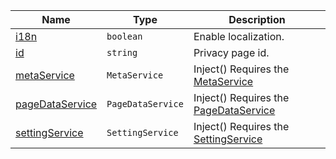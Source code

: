 <section id="main" data-note="AUTO-GENERATED CONTENT, DO NOT EDIT DIRECTLY!">

| Name                                                                                                          | Type                         | Description                                                                                   |
| ------------------------------------------------------------------------------------------------------------- | ---------------------------- | --------------------------------------------------------------------------------------------- |
| [i18n](https://nguix-starter.lamnhan.com/content/reference/classes/termspage.html#i18n)                       | <code>boolean</code>         | Enable localization.                                                                          |
| [id](https://nguix-starter.lamnhan.com/content/reference/classes/termspage.html#id)                           | <code>string</code>          | Privacy page id.                                                                              |
| [metaService](https://nguix-starter.lamnhan.com/content/reference/classes/termspage.html#metaservice)         | <code>MetaService</code>     | Inject() Requires the [MetaService](https://ngx-useful.lamnhan.com/service/meta)              |
| [pageDataService](https://nguix-starter.lamnhan.com/content/reference/classes/termspage.html#pagedataservice) | <code>PageDataService</code> | Inject() Requires the [PageDataService](https://ngx-useful.lamnhan.com/schemata/service/page) |
| [settingService](https://nguix-starter.lamnhan.com/content/reference/classes/termspage.html#settingservice)   | <code>SettingService</code>  | Inject() Requires the [SettingService](https://ngx-useful.lamnhan.com/service/setting)        |

</section>
